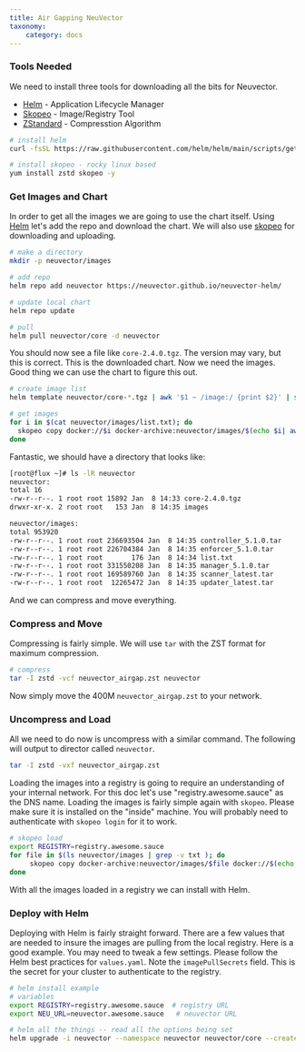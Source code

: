 ```yaml
---
title: Air Gapping NeuVector
taxonomy:
    category: docs
---
```


### Tools Needed

We need to install three tools for downloading all the bits for Neuvector.

* [Helm](https://helm.sh/) - Application Lifecycle Manager
* [Skopeo](https://github.com/containers/skopeo) - Image/Registry Tool
* [ZStandard](https://github.com/facebook/zstd) - Compresstion Algorithm

```bash
# install helm
curl -fsSL https://raw.githubusercontent.com/helm/helm/main/scripts/get-helm-3 | bash

# install skopeo - rocky linux based
yum install zstd skopeo -y
```

### Get Images and Chart

In order to get all the images we are going to use the chart itself. Using [Helm](https://helm.sh/) let's add the repo and download the chart. We will also use [skopeo](https://github.com/containers/skopeo) for downloading and uploading.

```bash
# make a directory
mkdir -p neuvector/images

# add repo
helm repo add neuvector https://neuvector.github.io/neuvector-helm/

# update local chart
helm repo update

# pull
helm pull neuvector/core -d neuvector
```

You should now see a file like `core-2.4.0.tgz`. The version may vary, but this is correct. This is the downloaded chart. Now we need the images. Good thing we can use the chart to figure this out.

```bash
# create image list
helm template neuvector/core-*.tgz | awk '$1 ~ /image:/ {print $2}' | sed -e 's/\"//g' > neuvector/images/list.txt

# get images
for i in $(cat neuvector/images/list.txt); do 
  skopeo copy docker://$i docker-archive:neuvector/images/$(echo $i| awk -F/ '{print $3}'|sed 's/:/_/g').tar:$(echo $i| awk -F/ '{print $3}')
done
```

Fantastic, we should have a directory that looks like:

```bash
[root@flux ~]# ls -lR neuvector
neuvector:
total 16
-rw-r--r--. 1 root root 15892 Jan  8 14:33 core-2.4.0.tgz
drwxr-xr-x. 2 root root   153 Jan  8 14:35 images

neuvector/images:
total 953920
-rw-r--r--. 1 root root 236693504 Jan  8 14:35 controller_5.1.0.tar
-rw-r--r--. 1 root root 226704384 Jan  8 14:35 enforcer_5.1.0.tar
-rw-r--r--. 1 root root       176 Jan  8 14:34 list.txt
-rw-r--r--. 1 root root 331550208 Jan  8 14:35 manager_5.1.0.tar
-rw-r--r--. 1 root root 169589760 Jan  8 14:35 scanner_latest.tar
-rw-r--r--. 1 root root  12265472 Jan  8 14:35 updater_latest.tar
```

And we can compress and move everything.

### Compress and Move

Compressing is fairly simple. We will use `tar` with the ZST format for maximum compression.

```bash
# compress
tar -I zstd -vcf neuvector_airgap.zst neuvector
```

Now simply move the 400M `neuvector_airgap.zst` to your network.

### Uncompress and Load

All we need to do now is uncompress with a similar command. The following will output to director called `neuvector`.

```bash
tar -I zstd -vxf neuvector_airgap.zst
```

Loading the images into a registry is going to require an understanding of your internal network. For this doc let's use "registry.awesome.sauce" as the DNS name. Loading the images is fairly simple again with `skopeo`. Please make sure it is installed on the "inside" machine. You will probably need to authenticate with `skopeo login` for it to work.

```bash
# skopeo load
export REGISTRY=registry.awesome.sauce
for file in $(ls neuvector/images | grep -v txt ); do 
     skopeo copy docker-archive:neuvector/images/$file docker://$(echo $file | sed 's/.tar//g' | awk -F_ '{print "'$REGISTRY'/neuvector/"$1":"$2}')
done
```

With all the images loaded in a registry we can install with Helm.

### Deploy with Helm

Deploying with Helm is fairly straight forward. There are a few values that are needed to insure the images are pulling from the local registry. Here is a good example. You may need to tweak a few settings. Please follow the Helm best practices for `values.yaml`. Note the `imagePullSecrets` field. This is the secret for your cluster to authenticate to the registry.

```bash
# helm install example
# variables
export REGISTRY=registry.awesome.sauce  # registry URL
export NEU_URL=neuvector.awesome.sauce   # neuvector URL

# helm all the things -- read all the options being set
helm upgrade -i neuvector --namespace neuvector neuvector/core --create-namespace  --set imagePullSecrets=regsecret --set k3s.enabled=true --set k3s.runtimePath=/run/k3s/containerd/containerd.sock  --set manager.ingress.enabled=true --set controller.pvc.enabled=true --set controller.pvc.capacity=10Gi --set manager.svc.type=ClusterIP --set registry=$REGISTRY --set tag=5.1.0 --set controller.image.repository=neuvector/controller --set enforcer.image.repository=neuvector/enforcer --set manager.image.repository=neuvector/manager --set cve.updater.image.repository=neuvector/updater --set manager.ingress.host=$NEU_URL
```

